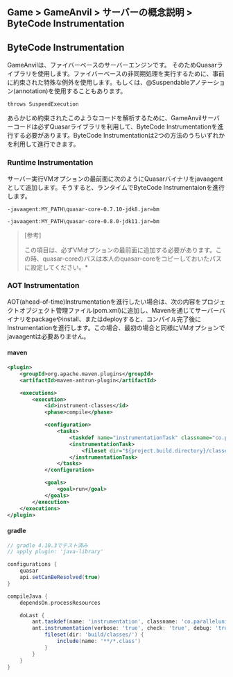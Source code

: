 ## Game > GameAnvil > サーバーの概念説明 > ByteCode Instrumentation



## ByteCode Instrumentation

GameAnvilは、ファイバーベースのサーバーエンジンです。 そのためQuasarライブラリを使用します。ファイバーベースの非同期処理を実行するために、事前に約束された特殊な例外を使用します。もしくは、@Suspendableアノテーション(annotation)を使用することもあります。

```
throws SuspendExecution
```

あらかじめ約束されたこのようなコードを解析するために、GameAnvilサーバーコードは必ずQuasarライブラリを利用して、ByteCode Instrumentationを進行する必要があります。ByteCode Instrumentationは2つの方法のうちいずれかを利用して進行できます。

### Runtime Instrumentation

サーバー実行VMオプションの最前面に次のようにQuasarバイナリをjavaagentとして追加します。そうすると、ランタイムでByteCode Instrumentaionを進行します。

```
-javaagent:MY_PATH\quasar-core-0.7.10-jdk8.jar=bm
```

```
-javaagent:MY_PATH\quasar-core-0.8.0-jdk11.jar=bm
```

> [参考]
>
> この項目は、必ずVMオプションの最前面に追加する必要があります。この時、quasar-coreのパスは本人のquasar-coreをコピーしておいたパスに設定してください。*



### AOT Instrumentation

AOT(ahead-of-time)Instrumentationを進行したい場合は、次の内容をプロジェクトオブジェクト管理ファイル(pom.xml)に追加し、Mavenを通じてサーバーバイナリをpackageやinstall、またはdeployすると、コンパイル完了後にInstrumentationを進行します。この場合、最初の場合と同様にVMオプションでjavaagentは必要ありません。

#### maven
```xml
<plugin>
    <groupId>org.apache.maven.plugins</groupId>
    <artifactId>maven-antrun-plugin</artifactId>

    <executions>
        <execution>
            <id>instrument-classes</id>
            <phase>compile</phase>

            <configuration>
                <tasks>
                    <taskdef name="instrumentationTask" classname="co.paralleluniverse.fibers.instrument.InstrumentationTask" classpathref="maven.dependency.classpath"/>
                    <instrumentationTask>
                        <fileset dir="${project.build.directory}/classes/" includes="**/*.class"/>
                    </instrumentationTask>
                </tasks>
            </configuration>

            <goals>
                <goal>run</goal>
            </goals>
        </execution>
    </executions>
</plugin>
```

#### gradle
```gradle
// gradle 4.10.3でテスト済み
// apply plugin: 'java-library'

configurations {
    quasar
	api.setCanBeResolved(true)
}

compileJava {
    dependsOn.processResources

    doLast {
        ant.taskdef(name: 'instrumentation', classname: 'co.paralleluniverse.fibers.instrument.InstrumentationTask', classpath: configurations.api.asPath)
        ant.instrumentation(verbose: 'true', check: 'true', debug: 'true') {
            fileset(dir: 'build/classes/') {
                include(name: '**/*.class')
            }
        }
    }
}
```

